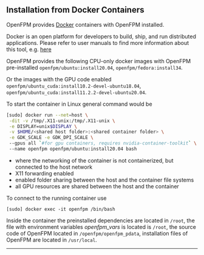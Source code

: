## Installation from Docker Containers

OpenFPM provides [Docker](https://www.docker.com/) containers with OpenFPM installed. 

Docker is an open platform for developers to build, ship, and run distributed applications.
Please refer to user manuals to find more information about this tool, e.g. [here](http://people.irisa.fr/Anthony.Baire/docker-tutorial.pdf)

OpenFPM provides the following CPU-only docker images with OpenFPM 
pre-installed `openfpm/ubuntu:install20.04`, `openfpm/fedora:install34`.

Or the images with the GPU code enabled `openfpm/ubuntu_cuda:install10.2-devel-ubuntu18.04`,
`openfpm/ubuntu_cuda:install11.2.2-devel-ubuntu20.04`.   

To start the container in Linux general command would be
```sh
[sudo] docker run --net=host \
 -dit -v /tmp/.X11-unix:/tmp/.X11-unix \
 -e DISPLAY=unix$DISPLAY \
 -v $HOME/<shared host folder>:<shared container folder> \
 -e GDK_SCALE -e GDK_DPI_SCALE \ 
 --gpus all `#for gpu containers, requires nvidia-container-toolkit` \ 
 --name openfpm openfpm/ubuntu:install20.04 bash

```

- where the networking of the container is not containerized, but connected to the host network
- X11 forwarding enabled
- enabled folder sharing between the host and the container file systems
- all GPU resources are shared between the host and the container

To connect to the running container use

    [sudo] docker exec -it openfpm /bin/bash

Inside the container the preinstalled dependencies are located in `/root`, 
the file with environment variables _openfpm_vars_ is located is `/root`,
the source code of OpenFPM located in `/openfpm/openfpm_pdata`, 
installation files of OpenFPM are located in `/usr/local`.

---